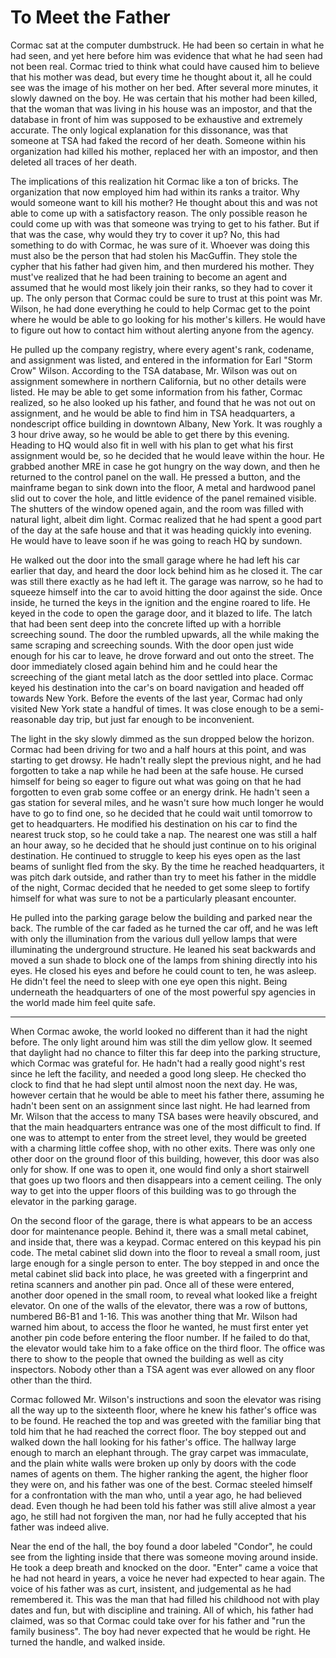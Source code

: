 # To Meet the Father

Cormac sat at the computer dumbstruck. He had been so certain in what he had seen, and yet here before him was evidence that what he had seen had not been real. Cormac tried to think what could have caused him to believe that his mother was dead, but every time he thought about it, all he could see was the image of his mother on her bed. After several more minutes, it slowly dawned on the boy. He was certain that his mother had been killed, that the woman that was living in his house was an impostor, and that the database in front of him was supposed to be exhaustive and extremely accurate. The only logical explanation for this dissonance, was that someone at TSA had faked the record of her death. Someone within his organization had killed his mother, replaced her with an impostor, and then deleted all traces of her death.

The implications of this realization hit Cormac like a ton of bricks. The organization that now employed him had within its ranks a traitor. Why would someone want to kill his mother? He thought about this and was not able to come up with a satisfactory reason. The only possible reason he could come up with was that someone was trying to get to his father. But if that was the case, why would they try to cover it up? No, this had something to do with Cormac, he was sure of it. Whoever was doing this must also be the person that had stolen his MacGuffin. They stole the cypher that his father had given him, and then murdered his mother. They must've realized that he had been training to become an agent and assumed that he would most likely join their ranks, so they had to cover it up. The only person that Cormac could be sure to trust at this point was Mr. Wilson, he had done everything he could to help Cormac get to the point where he would be able to go looking for his mother's killers. He would have to figure out how to contact him without alerting anyone from the agency.

He pulled up the company registry, where every agent's rank, codename, and assignment was listed, and entered in the information for Earl "Storm Crow" Wilson. According to the TSA database, Mr. Wilson was out on assignment somewhere in northern California, but no other details were listed. He may be able to get some information from his father, Cormac realized, so he also looked up his father, and found that he was not out on assignment, and he would be able to find him in TSA headquarters, a nondescript office building in downtown Albany, New York. It was roughly a 3 hour drive away, so he would be able to get there by this evening. Heading to HQ would also fit in well with his plan to get what his first assignment would be, so he decided that he would leave within the hour. He grabbed another MRE in case he got hungry on the way down, and then he returned to the control panel on the wall. He pressed a button, and the mainframe began to sink down into the floor, A metal and hardwood panel slid out to cover the hole, and little evidence of the panel remained visible. The shutters of the window opened again, and the room was filled with natural light, albeit dim light. Cormac realized that he had spent a good part of the day at the safe house and that it was heading quickly into evening. He would have to leave soon if he was going to reach HQ by sundown.

He walked out the door into the small garage where he had left his car earlier that day, and heard the door lock behind him as he closed it. The car was still there exactly as he had left it. The garage was narrow, so he had to squeeze himself into the car to avoid hitting the door against the side. Once inside, he turned the keys in the ignition and the engine roared to life. He keyed in the code to open the garage door, and it blazed to life. The latch that had been sent deep into the concrete lifted up with a horrible screeching sound. The door the rumbled upwards, all the while making the same scraping and screeching sounds. With the door open just wide enough for his car to leave, he drove forward and out onto the street. The door immediately closed again behind him and he could hear the screeching of the giant metal latch as the door settled into place. Cormac keyed his destination into the car's on board navigation and headed off towards New York. Before the events of the last year, Cormac had only visited New York state a handful of times. It was close enough to be a semi-reasonable day trip, but just far enough to be inconvenient.

The light in the sky slowly dimmed as the sun dropped below the horizon. Cormac had been driving for two and a half hours at this point, and was starting to get drowsy. He hadn't really slept the previous night, and he had forgotten to take a nap while he had been at the safe house. He cursed himself for being so eager to figure out what was going on that he had forgotten to even grab some coffee or an energy drink. He hadn't seen a gas station for several miles, and he wasn't sure how much longer he would have to go to find one, so he decided that he could wait until tomorrow to get to headquarters. He modified his destination on his car to find the nearest truck stop, so he could take a nap. The nearest one was still a half an hour away, so he decided that he should just continue on to his original destination. He continued to struggle to keep his eyes open as the last beams of sunlight fled from the sky. By the time he reached headquarters, it was pitch dark outside, and rather than try to meet his father in the middle of the night, Cormac decided that he needed to get some sleep to fortify himself for what was sure to not be a particularly pleasant encounter.

He pulled into the parking garage below the building and parked near the back. The rumble of the car faded as he turned the car off, and he was left with only the illumination from the various dull yellow lamps that were illuminating the underground structure. He leaned his seat backwards and moved a sun shade to block one of the lamps from shining directly into his eyes. He closed his eyes and before he could count to ten, he was asleep. He didn't feel the need to sleep with one eye open this night. Being underneath the headquarters of one of the most powerful spy agencies in the world made him feel quite safe.

* * *

When Cormac awoke, the world looked no different than it had the night before. The only light around him was still the dim yellow glow. It seemed that daylight had no chance to filter this far deep into the parking structure, which Cormac was grateful for. He hadn't had a really good night's rest since he left the facility, and needed a good long sleep. He checked tho clock to find that he had slept until almost noon the next day. He was, however certain that he would be able to meet his father there, assuming he hadn't been sent on an assignment since last night. He had learned from Mr. Wilson that the access to many TSA bases were heavily obscured, and that the main headquarters entrance was one of the most difficult to find. If one was to attempt to enter from the street level, they would be greeted with a charming little coffee shop, with no other exits. There was only one other door on the ground floor of this building, however, this door was also only for show. If one was to open it, one would find only a short stairwell that goes up two floors and then disappears into a cement ceiling. The only way to get into the upper floors of this building was to go through the elevator in the parking garage.

On the second floor of the garage, there is what appears to be an access door for maintenance people. Behind it, there was a small metal cabinet, and inside that, there was a keypad. Cormac entered on this keypad his pin code. The metal cabinet slid down into the floor to reveal a small room, just large enough for a single person to enter. The boy stepped in and once the metal cabinet slid back into place, he was greeted with a fingerprint and retina scanners and another pin pad. Once all of these were entered, another door opened in the small room, to reveal what looked like a freight elevator. On one of the walls of the elevator, there was a row of buttons, numbered B6-B1 and 1-16. This was another thing that Mr. Wilson had warned him about, to access the floor he wanted, he must first enter yet another pin code before entering the floor number. If he failed to do that, the elevator would take him to a fake office on the third floor. The office was there to show to the people that owned the building as well as city inspectors. Nobody other than a TSA agent was ever allowed on any floor other than the third.

Cormac followed Mr. Wilson's instructions and soon the elevator was rising all the way up to the sixteenth floor, where he knew his father's office was to be found. He reached the top and was greeted with the familiar bing that told him that he had reached the correct floor. The boy stepped out and walked down the hall looking for his father's office. The hallway large enough to march an elephant through. The gray carpet was immaculate, and the plain white walls were broken up only by doors with the code names of agents on them. The higher ranking the agent, the higher floor they were on, and his father was one of the best. Cormac steeled himself for a confrontation with the man who, until a year ago, he had believed dead. Even though he had been told his father was still alive almost a year ago, he still had not forgiven the man, nor had he fully accepted that his father was indeed alive.

Near the end of the hall, the boy found a door labeled "Condor", he could see from the lighting inside that there was someone moving around inside. He took a deep breath and knocked on the door. "Enter" came a voice that he had not heard in years, a voice he never had expected to hear again. The voice of his father was as curt, insistent, and judgemental as he had remembered it. This was the man that had filled his childhood not with play dates and fun, but with discipline and training. All of which, his father had claimed, was so that Cormac could take over for his father and "run the family business". The boy had never expected that he would be right. He turned the handle, and walked inside.
